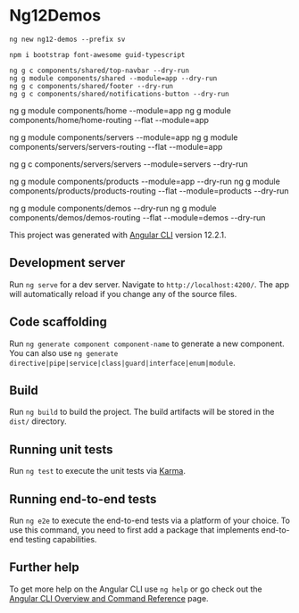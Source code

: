 # Ng12Demos


```
ng new ng12-demos --prefix sv

npm i bootstrap font-awesome guid-typescript

ng g c components/shared/top-navbar --dry-run
ng g module components/shared --module=app --dry-run
ng g c components/shared/footer --dry-run
ng g c components/shared/notifications-button --dry-run

```

ng g module components/home --module=app
ng g module components/home/home-routing --flat --module=app

ng g module components/servers --module=app
ng g module components/servers/servers-routing --flat --module=app

ng g c components/servers/servers --module=servers --dry-run

ng g module components/products --module=app --dry-run
ng g module components/products/products-routing --flat --module=products --dry-run

ng g module components/demos --dry-run
ng g module components/demos/demos-routing --flat --module=demos --dry-run


This project was generated with [Angular CLI](https://github.com/angular/angular-cli) version 12.2.1.

## Development server

Run `ng serve` for a dev server. Navigate to `http://localhost:4200/`. The app will automatically reload if you change any of the source files.

## Code scaffolding

Run `ng generate component component-name` to generate a new component. You can also use `ng generate directive|pipe|service|class|guard|interface|enum|module`.

## Build

Run `ng build` to build the project. The build artifacts will be stored in the `dist/` directory.

## Running unit tests

Run `ng test` to execute the unit tests via [Karma](https://karma-runner.github.io).

## Running end-to-end tests

Run `ng e2e` to execute the end-to-end tests via a platform of your choice. To use this command, you need to first add a package that implements end-to-end testing capabilities.

## Further help

To get more help on the Angular CLI use `ng help` or go check out the [Angular CLI Overview and Command Reference](https://angular.io/cli) page.
